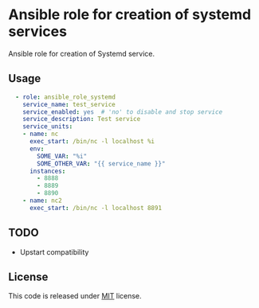 # Ansible role for creation of systemd services

Ansible role for creation of Systemd service.

## Usage

```yaml
  - role: ansible_role_systemd
    service_name: test_service
    service_enabled: yes  # 'no' to disable and stop service
    service_description: Test service
    service_units:
    - name: nc
      exec_start: /bin/nc -l localhost %i
      env:
        SOME_VAR: "%i"
        SOME_OTHER_VAR: "{{ service_name }}"
      instances:
        - 8888
        - 8889
        - 8890
    - name: nc2
      exec_start: /bin/nc -l localhost 8891
```

## TODO

- Upstart compatibility

## License

This code is released under [MIT](https://github.com/andviro/go-state/blob/master/LICENSE) license.
